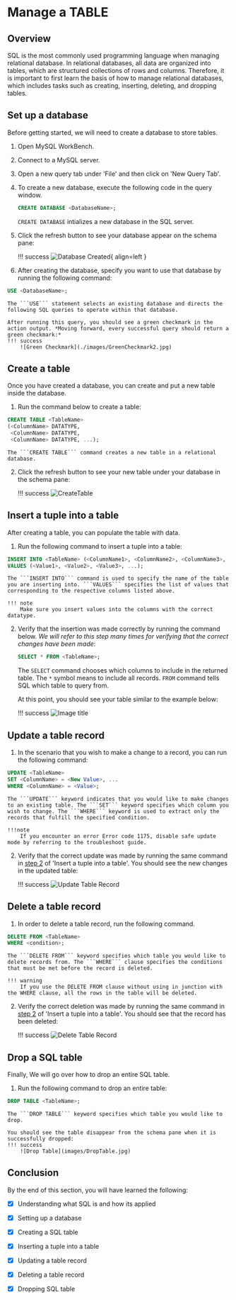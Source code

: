 # Manage a TABLE

## Overview
SQL is the most commonly used programming language when managing relational database. In relational databases, all data are organized into tables, which are structured collections of rows and columns. Therefore, it is important to first learn the basis of how to manage relational databases, which includes tasks such as creating, inserting, deleting, and dropping tables.

## Set up a database
Before getting started, we will need to create a database to store tables.

1. Open MySQL WorkBench.

2. Connect to a MySQL server.

3. Open a new query tab under 'File' and then click on 'New Query Tab'.

4. To create a new database, execute the following code in the query window. 

    ``` sql
    CREATE DATABASE <DatabaseName>;    
    ```

    ```CREATE DATABASE``` intializes a new database in the SQL server.

5. Click the refresh button to see your database appear on the schema pane:

    !!! success
        ![Database Created](./images/DatabaseName4.jpg){ align=left }


6. After creating the database, specify you want to use that database by running the following command:
``` sql
USE <DatabaseName>;
```

    The ```USE``` statement selects an existing database and directs the following SQL queries to operate within that database. 
      
    After running this query, you should see a green checkmark in the action output. *Moving forward, every successful query should return a green checkmark:*
    !!! success
        ![Green Checkmark](./images/GreenCheckmark2.jpg)
        
    

## Create a table
Once you have created a database, you can create and put a new table inside the database. 

1. Run the command below to create a table:
``` sql
CREATE TABLE <TableName>        
(<ColumnName> DATATYPE,         
 <ColumnName> DATATYPE,         
 <ColumnName> DATATYPE, ...);
```

    The ```CREATE TABLE``` command creates a new table in a relational database. 
    
2. Click the refresh button to see your new table under your database in the schema pane:

    !!! success
        ![CreateTable](images/CreateTable.jpg)

## Insert a tuple into a table
After creating a table, you can populate the table with data.

1. Run the following command to insert a tuple into a table:
``` sql
INSERT INTO <TableName> (<ColumnName1>, <ColumnName2>, <ColumnName3>, ...) 
VALUES (<Value1>, <Value2>, <Value3>, ...); 
```

    The ```INSERT INTO``` command is used to specify the name of the table you are inserting into. ```VALUES``` specifies the list of values that corresponding to the respective columns listed above.

    !!! note
        Make sure you insert values into the columns with the correct datatype.

2. Verify that the insertion was made correctly by running the command below. *We will refer to this step many times for verifying that the correct changes have been made*:

    ``` sql
    SELECT * FROM <TableName>;
    ```

    The ```SELECT``` command chooses which columns to include in the returned table. The ```*``` symbol means to include all records. ```FROM``` command tells SQL which table to query from.

    At this point, you should see your table similar to the example below:

    !!! success
        ![Image title](images/VerifyTable.jpg)

## Update a table record
1. In the scenario that you wish to make a change to a record, you can run the following command:
``` sql
UPDATE <TableName>
SET <ColumnName> = <New Value>, ...
WHERE <ColumnName> = <Value>;
```
    The ```UPDATE``` keyword indicates that you would like to make changes to an existing table. The ```SET``` keyword specifies which column you wish to change. The ```WHERE``` keyword is used to extract only the records that fulfill the specified condition.

    !!!note
        If you encounter an error Error code 1175, disable safe update mode by referring to the troubleshoot guide.

2. Verify that the correct update was made by running the same command in [step 2](task1.md#insert-a-tuple-into-a-table) of 'Insert a tuple into a table'. You should see the new changes in the updated table:

    !!! success
        ![Update Table Record](images/UpdateTable.jpg)

## Delete a table record

1. In order to delete a table record, run the following command.
``` sql
DELETE FROM <TableName>
WHERE <condition>;
```
    The ```DELETE FROM``` keyword specifies which table you would like to delete records from. The ```WHERE``` clause specifies the conditions that must be met before the record is deleted.

    !!! warning
        If you use the DELETE FROM clause without using in junction with the WHERE clause, all the rows in the table will be deleted.

2. Verify the correct deletion was made by running the same command in [step 2](task1.md#insert-a-tuple-into-a-table) of 'Insert a tuple into a table'. You should see that the record has been deleted:


    !!! success
        ![Delete Table Record](images/DeleteTableData.jpg)



## Drop a SQL table
Finally, We will go over how to drop an entire SQL table. 

1. Run the following command to drop an entire table:
``` sql
DROP TABLE <TableName>;
```
    The ```DROP TABLE``` keyword specifies which table you would like to drop.

    You should see the table disappear from the schema pane when it is successfully dropped:
    !!! success
        ![Drop Table](images/DropTable.jpg)


## Conclusion
By the end of this section, you will have learned the following:

- [x] Understanding what SQL is and how its applied
- [x] Setting up a database
- [x] Creating a SQL table
- [x] Inserting a tuple into a table
- [x] Updating a table record
- [x] Deleting a table record
- [x] Dropping SQL table

